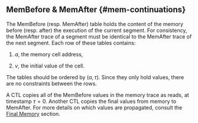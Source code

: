 ## MemBefore & MemAfter {#mem-continuations}

The MemBefore (resp. MemAfter) table holds the content of the memory
before (resp. after) the execution of the current segment. For
consistency, the MemAfter trace of a segment must be identical to the
MemAfter trace of the next segment. Each row of these tables contains:

1.  $a$, the memory cell address,

2.  $v$, the initial value of the cell.

The tables should be ordered by $(a, \tau)$. Since they only hold
values, there are no constraints between the rows.

A CTL copies all of the MemBefore values in the memory trace as reads,
at timestamp $\tau = 0$. Another CTL copies the final values from memory
to MemAfter. For more details on which values are propagated, consult the
[Final Memory](./memory.md#final-memory) section.